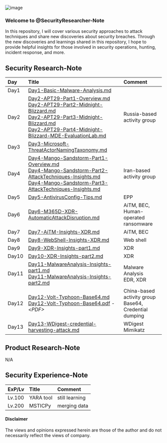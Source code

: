 
![image](https://github.com/LearningKijo/SecurityResearcher-Note/assets/120234772/f372dead-b41c-417a-8d10-f76cde1bcd32)


### Welcome to @SecurityResearcher-Note
In this repository, I will cover various security approaches to attack techniques and share new discoveries about security breaches. Through the new discoveries and learnings shared in this repository, I hope to provide helpful insights  for those involved in security operations, hunting, incident response, and more.

## Security Research-Note
| Day | Title | Comment |
|:---|:---|:---|
| Day1 | [Day1-Basic-Malware-Analysis.md](https://github.com/LearningKijo/SecurityResearcher-Note/blob/main/SecurityResearcher-Note-Folder/Day01-Basic-Malware-Analysis.md) |  
| Day2 | [Day2-APT29-Part1-Overview.md](https://github.com/LearningKijo/SecurityResearcher-Note/blob/main/SecurityResearcher-Note-Folder/Day02-APT29-Part1-Overview.md)<br> [Day2-APT29-Part2-Midnight-Blizzard.md](https://github.com/LearningKijo/SecurityResearcher-Note/blob/main/SecurityResearcher-Note-Folder/Day02-APT29-Part2-Midnight-Blizzard.md)<br> [Day2-APT29-Part3-Midnight-Blizzard.md](https://github.com/LearningKijo/SecurityResearcher-Note/blob/main/SecurityResearcher-Note-Folder/Day02-APT29-Part3-Midnight-Blizzard.md)<br> [Day2-APT29-Part4-Midnight-Blizzard-MDE-EvaluationLab.md](https://github.com/LearningKijo/SecurityResearcher-Note/blob/main/SecurityResearcher-Note-Folder/Day02-APT29-Part4-Midnight-Blizzard-MDE-EvaluationLab.md)  | Russia-based activity group | 
| Day3 | [Day3-Microsoft-ThreatActorNamingTaxonomy.md](https://github.com/LearningKijo/SecurityResearcher-Note/blob/main/SecurityResearcher-Note-Folder/Day03-Microsoft-ThreatActorNamingTaxonomy.md) | 
| Day4 | [Day4-Mango-Sandstorm-Part1-Overview.md](https://github.com/LearningKijo/SecurityResearcher-Note/blob/main/SecurityResearcher-Note-Folder/Day04-Mango-Sandstorm-Part1-Overview.md) <br> [Day4-Mango-Sandstorm-Part2-AttackTechniques-Insights.md](https://github.com/LearningKijo/SecurityResearcher-Note/blob/main/SecurityResearcher-Note-Folder/Day04-Mango-Sandstorm-Part2-AttackTechniques-Insights.md) <br> [Day4-Mango-Sandstorm-Part3-AttackTechniques-Insights.md](https://github.com/LearningKijo/SecurityResearcher-Note/blob/main/SecurityResearcher-Note-Folder/Day04-Mango-Sandstorm-Part3-AttackTechniques-Insights.md) |  Iran-based activity group |
| Day5 | [Day5-AntivirusConfig-Tips.md](https://github.com/LearningKijo/SecurityResearcher-Note/blob/main/SecurityResearcher-Note-Folder/Day05-AntivirusConfig-Tips.md) | EPP | 
| Day6 | [Day6-M365D-XDR-AutomaticAttackDisruption.md](https://github.com/LearningKijo/SecurityResearcher-Note/blob/main/SecurityResearcher-Note-Folder/Day06-M365D-XDR-AutomaticAttackDisruption.md) | AiTM, BEC, <br> Human-operated ransomware | 
| Day7 | [Day7-AiTM-Insights-XDR.md](https://github.com/LearningKijo/SecurityResearcher-Note/blob/main/SecurityResearcher-Note-Folder/Day07-AiTM-Insights-XDR.md) | AiTM, BEC |
| Day8 | [Day8-WebShell-Insights-XDR.md](https://github.com/LearningKijo/SecurityResearcher-Note/blob/main/SecurityResearcher-Note-Folder/Day08-WebShell-Insights-XDR.md) | Web shell |
| Day9 | [Day9-XDR-Insights-part1.md](https://github.com/LearningKijo/SecurityResearcher-Note/blob/main/SecurityResearcher-Note-Folder/Day09-XDR-Insights-part1.md)| XDR |
| Day10 | [Day10-XDR-Insights-part2.md](https://github.com/LearningKijo/SecurityResearcher-Note/blob/main/SecurityResearcher-Note-Folder/Day10-XDR-Insights-part2.md) | XDR | 
| Day11 | [Day11-MalwareAnalysis-Insights-part1.md](https://github.com/LearningKijo/SecurityResearcher-Note/blob/main/SecurityResearcher-Note-Folder/Day11-MalwareAnalysis-Insights-part1.md) <br> [Day11-MalwareAnalysis-Insights-part2.md](https://github.com/LearningKijo/SecurityResearcher-Note/blob/main/SecurityResearcher-Note-Folder/Day11-MalwareAnalysis-Insights-part2.md) | Malware Analysis <br> EDR, XDR | 
| Day12 | [Day12-Volt-Typhoon-Base64.md](https://github.com/LearningKijo/SecurityResearcher-Note/blob/main/SecurityResearcher-Note-Folder/Day12-Volt-Typhoon-Base64.md) <br> [Day12-Volt-Typhoon-Base64.pdf](https://github.com/LearningKijo/SecurityResearcher-Note/blob/main/SecurityResearcher-Note-Folder/Day12-Volt-Typhoon-Base64.pdf) - <*PDF>* | China-based activity group <br> Base64, Credential dumping |
| Day13 | [Day13-WDigest-credential-harvesting-attack.md](https://github.com/LearningKijo/SecurityResearcher-Note/blob/main/SecurityResearcher-Note-Folder/Day13-WDigest-credential-harvesting-attack.md) | WDigest <br> Mimikatz  | 

## Product Research-Note
N/A

## Security Experience-Note
| ExP/Lv |  Title | Comment | 
|:----|:-------|:--------|
| Lv.100  | YARA tool | still learning |
| Lv.200 | MSTICPy   | merging data   |

#### Disclaimer
The views and opinions expressed herein are those of the author and do not necessarily reflect the views of company.
